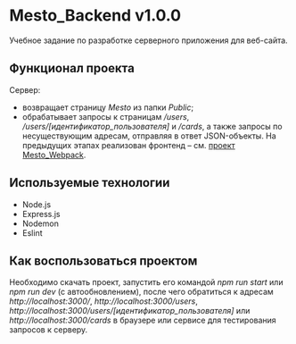 # Mesto_Backend v1.0.0
Учебное задание по разработке серверного приложения для веб-сайта.
## Функционал проекта
Сервер:
- возвращает страницу _Mesto_ из папки _Public_;
- обрабатывает запросы к страницам _/users_, _/users/[идентификатор_пользователя]_ и _/cards_, а также запросы по несуществующим адресам, отправляя в ответ JSON-объекты.
На предыдущих этапах реализован фронтенд – см. [проект Mesto_Webpack](https://github.com/VitalyTikhonov/Mesto_Webpack/blob/master/README.md).
## Используемые технологии
- Node.js
- Express.js
- Nodemon
- Eslint
## Как воспользоваться проектом
Необходимо скачать проект, запустить его командой _npm run start_ или _npm run dev_ (с автообновлением), после чего обратиться к адресам _http://localhost:3000/_, _http://localhost:3000/users_, _http://localhost:3000/users/[идентификатор_пользователя]_ или _http://localhost:3000/cards_ в браузере или сервисе для тестирования запросов к серверу.
